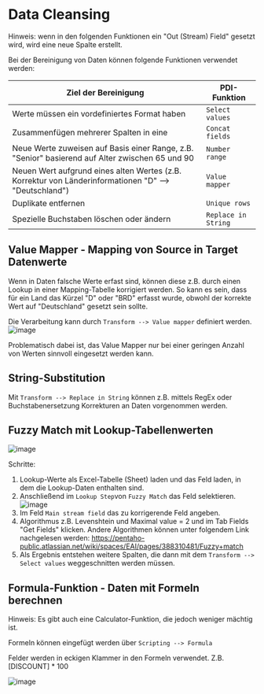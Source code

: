 # Data Cleansing

Hinweis: wenn in den folgenden Funktionen ein "Out (Stream) Field" gesetzt wird, wird eine neue Spalte erstellt. 

Bei der Bereinigung von Daten können folgende Funktionen verwendet werden:

| Ziel der Bereinigung | PDI-Funktion |
|----------------------|------------|
| Werte müssen ein vordefiniertes Format haben | `Select values` |
| Zusammenfügen mehrerer Spalten in eine | `Concat fields`|
| Neue Werte zuweisen auf Basis einer Range, z.B. "Senior" basierend auf Alter zwischen 65 und 90 | `Number range`|
| Neuen Wert aufgrund eines alten Wertes (z.B. Korrektur von Länderinformationen "D" --> "Deutschland") | `Value mapper`|
| Duplikate entfernen | `Unique rows`|
| Spezielle Buchstaben löschen oder ändern | `Replace in String`| 

## Value Mapper - Mapping von Source in Target Datenwerte
Wenn in Daten falsche Werte erfast sind, können diese z.B. durch einen Lookup in einer Mapping-Tabelle korrigiert werden. 
So kann es sein, dass für ein Land das Kürzel "D" oder "BRD" erfasst wurde, obwohl der korrekte Wert auf "Deutschland" gesetzt sein sollte.

Die Verarbeitung kann durch `Transform --> Value mapper` definiert werden.  
![image](https://github.com/magruenefb3/DataIntegration/assets/97667586/f2e2536b-d2a6-4a4e-8165-8d736d79168a)

Problematisch dabei ist, das Value Mapper nur bei einer geringen Anzahl von Werten sinnvoll eingesetzt werden kann.

## String-Substitution
Mit `Transform --> Replace in String` können z.B. mittels RegEx oder Buchstabenersetzung Korrekturen an Daten vorgenommen werden.

## Fuzzy Match mit Lookup-Tabellenwerten
![image](https://github.com/magruenefb3/DataIntegration/assets/97667586/3c7526ae-b112-4110-8e9d-9e53790afc15)

Schritte:
1) Lookup-Werte als Excel-Tabelle (Sheet) laden und das Feld laden, in dem die Lookup-Daten enthalten sind.
2) Anschließend im `Lookup Step`von `Fuzzy Match` das Feld selektieren.  
![image](https://github.com/magruenefb3/DataIntegration/assets/97667586/cd1bcc9c-0c2e-43c9-b751-0d74fd8743e6)
3) Im Feld `Main stream field` das zu korrigerende Feld angeben.
4) Algorithmus z.B. Levenshtein und Maximal value = 2 und im Tab Fields "Get Fields" klicken. Andere Algorithmen können unter folgendem Link nachgelesen werden: https://pentaho-public.atlassian.net/wiki/spaces/EAI/pages/388310481/Fuzzy+match
6) Als Ergebnis entstehen weitere Spalten, die dann mit dem `Transform --> Select values` weggeschnitten werden müssen.

## Formula-Funktion - Daten mit Formeln berechnen
Hinweis: Es gibt auch eine Calculator-Funktion, die jedoch weniger mächtig ist. 

Formeln können eingefügt werden über `Scripting --> Formula`

Felder werden in eckigen Klammer in den Formeln verwendet. 
Z.B. [DISCOUNT] * 100

![image](https://github.com/magruenefb3/DataIntegration/assets/97667586/9fb3c39c-51e8-420a-8d53-a7ecbeb5d426)
